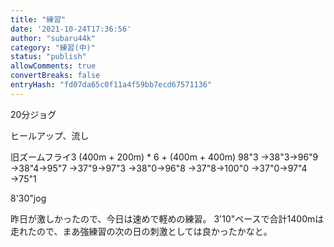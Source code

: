 ```yaml
---
title: "練習"
date: '2021-10-24T17:36:56'
author: "subaru44k"
category: "練習(中)"
status: "publish"
allowComments: true
convertBreaks: false
entryHash: "fd07da65c0f11a4f59bb7ecd67571136"
---
```

20分ジョグ

ヒールアップ、流し

旧ズームフライ3
(400m + 200m) * 6 + (400m + 400m)
98"3
→38"3→96"9
→38"4→95"7
→37"9→97"3
→38"0→96"8
→37"8→100"0
→37"0→97"4
→75"1

8'30"jog

昨日が激しかったので、今日は速めで軽めの練習。
3'10"ペースで合計1400mは走れたので、まあ強練習の次の日の刺激としては良かったかなと。
